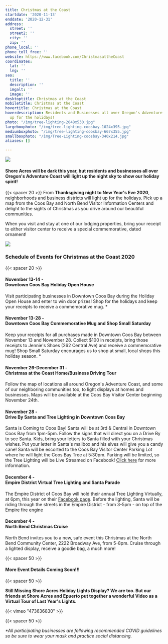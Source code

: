 ```yaml
---
title: Christmas at the Coast
startdate: '2020-11-13'
enddate: '2020-12-31'
address:
  street: ''
  street2: ''
  city: ''
  zip: ''
phone_local: ''
phone_toll_free: ''
website: https://www.facebook.com/ChristmasattheCoast
coordinates:
  lat: ''
  lng: ''
seo:
  title: ''
  description: ''
  imgalt: ''
  image: ''
desktoptitle: Christmas at the Coast
mobiletitle: Christmas at the Coast
hovertitle: Christmas at the Coast
hoverdescription: Residents and Businesses all over Oregon's Adventure Coast are lighting
  up for the holidays!
photo: "/img/tree-lighting-2048x530.jpg"
largeboxphoto: "/img/tree-lighting-coosbay-1024x395.jpg"
mediumboxphoto: "/img/tree-lighting-coosbay-667x355.jpg"
smallboxphoto: "/img/Tree-Lighting-coosbay-340x214.jpg"
aliases: []

---
```

![](/img/catc-form-header-695x322-v02-1.jpg)

#### Shore Acres will be dark this year, but residents and businesses all over Oregon's Adventure Coast will light up the night sky to show our holiday spirit!

{{< spacer 20 >}}
From **Thanksgiving night to New Year's Eve 2020**, neighborhoods and business districts will light up for the holidays. Pick up a map from the Coos Bay and North Bend Visitor Information Centers and delight to the sights of Christmas as you drive around our beautiful communities.

When you visit and stay at one of our lodging properties, bring your receipt to either visitor center to receive a special commemorative, dated ornament!

![](/img/catc-banner-10-20.jpg)

### Schedule of Events for Christmas at the Coast 2020

{{< spacer 20 >}}

#### November 13-14 - <br>Downtown Coos Bay Holiday Open House

Visit participating businesses in Downtown Coos Bay during the Holiday Open House and enter to win door prizes! Shop for the holidays and keep your receipts to receive a commemorative mug. *

#### November 13-28 - <br>Downtown Coos Bay Commemorative Mug and Shop Small Saturday

Keep your receipts for all purchases made in Downtown Coos Bay between November 13 and November 28. Collect $100 in receipts, bring those receipts to Jennie's Shoes (262 Central Ave) and receive a commemorative mug! Shop Small Saturday encourages us to shop at small, local shops this holiday season. *

#### November 26-December 31 - <br>Christmas at the Coast Home/Business Driving Tour

Follow the map of locations all around Oregon's Adventure Coast, and some of our neighboring communities too, to light displays at homes and businesses. Maps will be available at the Coos Bay Visitor Center beginning November 24th.

#### November 28 - <br>Drive By Santa and Tree Lighting in Downtown Coos Bay

Santa is Coming to Coos Bay! Santa will be at 3rd & Central in Downtown Coos Bay from 1pm-5pm. Follow the signs that will direct you on a Drive By to see Santa. Kids, bring your letters to Santa filled with your Christmas wishes. Put your letter in Santa's mailbox and his elves will give you a candy cane! Santa will be escorted to the Coos Bay Visitor Center Parking Lot where he will light the Coos Bay Tree at 5:30pm. Parking will be limited, so the Tree Lighting will be Live Streamed on Facebook! [Click here](https://coosbaydowntown.org/holiday-events-in-downtown-2/) for more information.

#### December 4 - <br>Empire District Virtual Tree Lighting and Santa Parade

The Empire District of Coos Bay will hold their annual Tree Lighting Virtually, at 6pm, this year on their [Facebook page](https://www.facebook.com/Community-Coalition-of-Empire-CCE-110984147408194). Before the lighting, Santa will be riding through the streets in the Empire District - from 3-5pm - on top of the Empire fire engine

#### December 4 - <br>North Bend Christmas Cruise

North Bend invites you to a new, safe event this Christmas at the North Bend Community Center, 2222 Broadway Ave, from 5-8pm. Cruise through a lighted display, receive a goodie bag, a much more!

{{< spacer 50 >}}

#### More Event Details Coming Soon!!!

{{< spacer 50 >}}

**Still Missing Shore Acres Holiday Lights Display? We are too. But our friends at Shore Acres and Epuerto put together a wonderful Video as a Virtual Tour of Last Year's Lights.**

{{< vimeo "473636830" >}}

{{< spacer 50 >}}

_*All participating businesses are following recommended COVID guidelines so be sure to wear your mask and practice social distancing._